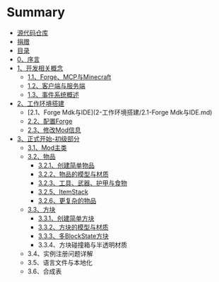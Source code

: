 # Summary

* [源代码仓库](https://github.com/vvvbbbcz/ModderGuide/tree/master)
* [捐赠](https://afdian.net/@vvvbbbcz)
* [目录](README.md)
* [0、序言](0-序言.md)
* [1、开发相关概念](1-开发相关概念/1-开发相关概念.md)
  * [1.1、Forge、MCP与Minecraft](1-开发相关概念/1.1-Forge、MCP与Minecraft.md)
  * [1.2、客户端与服务端](1-开发相关概念/1.2-客户端与服务端.md)
  * [1.3、事件系统概述](1-开发相关概念/1.3-事件系统概述.md)
* [2、工作环境搭建](2-工作环境搭建/2-工作环境搭建.md)
  * [2.1、Forge Mdk与IDE](2-工作环境搭建/2.1-Forge Mdk与IDE.md)
  * [2.2、配置Forge](2-工作环境搭建/2.2-配置Forge.md)
  * [2.3、修改Mod信息](2-工作环境搭建/2.3-修改Mod信息.md)
* [3、正式开始-初级部分](3-正式开始-初级部分/3-正式开始-初级部分.md)
  * [3.1、Mod主类](3-正式开始-初级部分/3.1-Mod主类.md)
  * [3.2、物品](3-正式开始-初级部分/3.2-物品/3.2-物品.md)
    * [3.2.1、创建简单物品](3-正式开始-初级部分/3.2-物品/3.2.1-创建简单物品.md)
    * [3.2.2、物品的模型与材质](3-正式开始-初级部分/3.2-物品/3.2.2-物品的模型与材质.md)
    * [3.2.3、工具、武器、护甲与食物](3-正式开始-初级部分/3.2-物品/3.2.3-工具、武器、护甲与食物.md)
    * [3.2.5、ItemStack](3-正式开始-初级部分/3.2-物品/3.2.5-ItemStack.md)
    * [3.2.6、更复杂的物品](3-正式开始-初级部分/3.2-物品/3.2.6-更复杂的物品.md)
  * [3.3、方块](3-正式开始-初级部分/3.3-方块/3.3-方块.md)
    * [3.3.1、创建简单方块](3-正式开始-初级部分/3.3-方块/3.3.1-创建简单方块.md)
    * [3.3.2、方块的模型与材质](3-正式开始-初级部分/3.3-方块/3.3.2-方块的模型与材质.md)
    * [3.3.3、多BlockState方块](3-正式开始-初级部分/3.3-方块/3.3.3-多BlockState方块.md)
    * 3.3.4、方块碰撞箱与半透明材质
  * 3.4、实例注册问题详解
  * 3.5、语言文件与本地化
  * 3.6、合成表